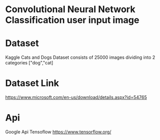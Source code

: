 # Convolutional Neural Network Classification user input image 

# Dataset  
Kaggle Cats and Dogs Dataset consists of 25000 images dividing into 2 categories ["dog","cat]

# Dataset Link
https://www.microsoft.com/en-us/download/details.aspx?id=54765

# Api
 Google Api Tensoflow https://www.tensorflow.org/ 
 
